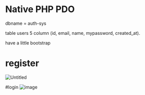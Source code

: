 # Native PHP PDO
dbname = auth-sys

table users 5 column (id, email, name, mypassword, created_at).

have a little bootstrap
# register
![Untitled](https://user-images.githubusercontent.com/72923118/213861627-ed586412-79d2-4db5-8852-4f8eb4a7c166.png)

#login
![image](https://user-images.githubusercontent.com/72923118/213912258-57a9437b-b5f7-4522-9abe-b050cb5d45c2.png)
